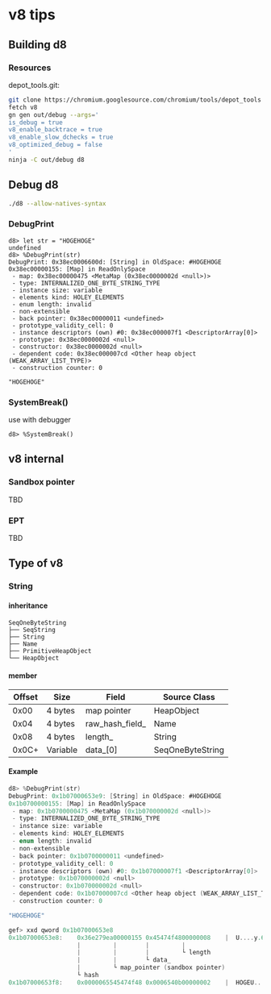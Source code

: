 # v8 tips

## Building d8

### Resources
depot_tools.git: [](https://chromium.googlesource.com/chromium/tools/depot_tools.git)

```sh
git clone https://chromium.googlesource.com/chromium/tools/depot_tools
fetch v8
gn gen out/debug --args='
is_debug = true
v8_enable_backtrace = true
v8_enable_slow_dchecks = true
v8_optimized_debug = false
'
ninja -C out/debug d8
```

## Debug d8

```sh
./d8 --allow-natives-syntax
```

### DebugPrint
```console
d8> let str = "HOGEHOGE"
undefined
d8> %DebugPrint(str)
DebugPrint: 0x38ec0006600d: [String] in OldSpace: #HOGEHOGE
0x38ec00000155: [Map] in ReadOnlySpace
 - map: 0x38ec00000475 <MetaMap (0x38ec0000002d <null>)>
 - type: INTERNALIZED_ONE_BYTE_STRING_TYPE
 - instance size: variable
 - elements kind: HOLEY_ELEMENTS
 - enum length: invalid
 - non-extensible
 - back pointer: 0x38ec00000011 <undefined>
 - prototype_validity_cell: 0
 - instance descriptors (own) #0: 0x38ec000007f1 <DescriptorArray[0]>
 - prototype: 0x38ec0000002d <null>
 - constructor: 0x38ec0000002d <null>
 - dependent code: 0x38ec000007cd <Other heap object (WEAK_ARRAY_LIST_TYPE)>
 - construction counter: 0

"HOGEHOGE"
```

### SystemBreak()
use with debugger
```console
d8> %SystemBreak()
```

## v8 internal

### Sandbox pointer
TBD

### EPT
TBD

## Type of v8

### String

#### inheritance
```
SeqOneByteString
├── SeqString  
├── String
├── Name
├── PrimitiveHeapObject
└── HeapObject
```

#### member
| Offset | Size | Field | Source Class |
|--------|------|-------|--------------|
| 0x00 | 4 bytes | map pointer | HeapObject |
| 0x04 | 4 bytes | raw_hash_field_ | Name |
| 0x08 | 4 bytes | length_ | String |
| 0x0C+ | Variable | data_[0] | SeqOneByteString |

#### Example
```c
d8> %DebugPrint(str)
DebugPrint: 0x1b07000653e9: [String] in OldSpace: #HOGEHOGE
0x1b0700000155: [Map] in ReadOnlySpace
 - map: 0x1b0700000475 <MetaMap (0x1b070000002d <null>)>
 - type: INTERNALIZED_ONE_BYTE_STRING_TYPE
 - instance size: variable
 - elements kind: HOLEY_ELEMENTS
 - enum length: invalid
 - non-extensible
 - back pointer: 0x1b0700000011 <undefined>
 - prototype_validity_cell: 0
 - instance descriptors (own) #0: 0x1b07000007f1 <DescriptorArray[0]>
 - prototype: 0x1b070000002d <null>
 - constructor: 0x1b070000002d <null>
 - dependent code: 0x1b07000007cd <Other heap object (WEAK_ARRAY_LIST_TYPE)>
 - construction counter: 0

"HOGEHOGE"
```

```c
gef> xxd qword 0x1b07000653e8
0x1b07000653e8:    0x36e279ea00000155 0x45474f4800000008    |  U....y.6....HOGE  |
                   |         |        |         |
                   |         |        |         └ length
                   |         |        └ data_
                   |         └ map_pointer (sandbox pointer)
                   └ hash
0x1b07000653f8:    0x0000065545474f48 0x0006540b00000002    |  HOGEU........T..  |
```

